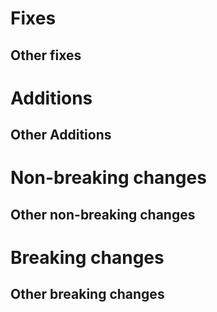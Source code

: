 # Fixes

## Other fixes

# Additions

## Other Additions

# Non-breaking changes

## Other non-breaking changes

# Breaking changes

## Other breaking changes